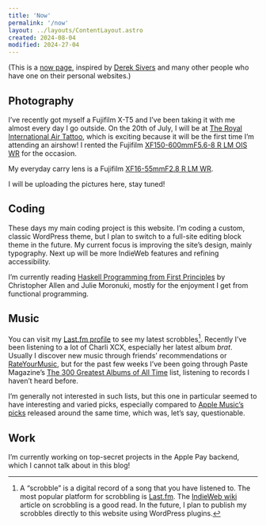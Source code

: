 ```yaml
---
title: 'Now'
permalink: '/now'
layout: ../layouts/ContentLayout.astro
created: 2024-08-04
modified: 2024-27-04
---
```


(This is a [now page](https://nownownow.com/about), inspired by [Derek Sivers](https://sive.rs/) and many other people who have one on their personal websites.)

## Photography

I’ve recently got myself a Fujifilm X-T5 and I’ve been taking it with me almost every day I go outside. On the 20th of July, I will be at [The Royal International Air Tattoo](https://www.airtattoo.com), which is exciting because it will be the first time I’m attending an airshow! I rented the Fujifilm [XF150-600mmF5.6-8 R LM OIS WR](https://fujifilm-x.com/en-gb/products/lenses/xf150-600mmf56-8-r-lm-ois-wr/) for the occasion.

My everyday carry lens is a Fujifilm [XF16-55mmF2.8 R LM WR](https://fujifilm-x.com/en-gb/products/lenses/xf16-55mmf28-r-lm-wr/).

I will be uploading the pictures here, stay tuned!

## Coding

These days my main coding project is this website. I’m coding a custom, classic WordPress theme, but I plan to switch to a full-site editing block theme in the future. My current focus is improving the site’s design, mainly typography. Next up will be more IndieWeb features and refining accessibility.

I’m currently reading [Haskell Programming from First Principles](https://haskellbook.com) by Christopher Allen and Julie Moronuki, mostly for the enjoyment I get from functional programming.

## Music

You can visit my [Last.fm profile](https://www.last.fm/user/theconjuring666) to see my latest scrobbles[^1]. Recently I’ve been listening to a lot of Charli XCX, especially her latest album _brat_. Usually I discover new music through friends’ recommendations or [RateYourMusic](https://rateyourmusic.com), but for the past few weeks I’ve been going through Paste Magazine’s [The 300 Greatest Albums of All Time](https://www.pastemagazine.com/music/greatest-albums/the-300-greatest-albums-of-all-time-2) list, listening to records I haven’t heard before.

I’m generally not interested in such lists, but this one in particular seemed to have interesting and varied picks, especially compared to [Apple Music’s picks](https://100best.music.apple.com/) released around the same time, which was, let’s say, questionable.

## Work

I’m currently working on top-secret projects in the Apple Pay backend, which I cannot talk about in this blog!

[^1]: A “scrobble” is a digital record of a song that you have listened to. The most popular platform for scrobbling is [Last.fm](https://last.fm). The [IndieWeb wiki](https://indieweb.org/scrobble) article on scrobbling is a good read. In the future, I plan to publish my scrobbles directly to this website using WordPress plugins.